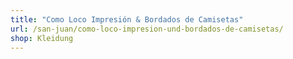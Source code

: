 ```yaml
---
title: "Como Loco Impresión & Bordados de Camisetas"
url: /san-juan/como-loco-impresion-und-bordados-de-camisetas/
shop: Kleidung
---
```

